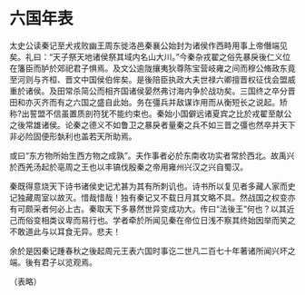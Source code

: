 # 六国年表

太史公读秦记至犬戎败幽王周东徙洛邑秦襄公始封为诸侯作西畤用事上帝僭端见矣。礼曰：“天子祭天地诸侯祭其域内名山大川。”今秦杂戎翟之俗先暴戾後仁义位在籓臣而胪於郊祀君子惧焉。及文公逾陇攘夷狄尊陈宝营岐雍之间而穆公脩政东竟至河则与齐桓、晋文中国侯伯侔矣。是後陪臣执政大夫世禄六卿擅晋权征伐会盟威重於诸侯。及田常杀简公而相齐国诸侯晏然弗讨海内争於战功矣。三国终之卒分晋田和亦灭齐而有之六国之盛自此始。务在彊兵并敌谋诈用而从衡短长之说起。矫称?出誓盟不信虽置质剖符犹不能约束也。秦始小国僻远诸夏宾之比於戎翟至献公之後常雄诸侯。论秦之德义不如鲁卫之暴戾者量秦之兵不如三晋之彊也然卒并天下非必险固便形埶利也盖若天所助焉。

或曰“东方物所始生西方物之成孰”。夫作事者必於东南收功实者常於西北。故禹兴於西羌汤起於亳周之王也以丰镐伐殷秦之帝用雍州兴汉之兴自蜀汉。

秦既得意烧天下诗书诸侯史记尤甚为其有所刺讥也。诗书所以复见者多藏人家而史记独藏周室以故灭。惜哉惜哉！独有秦记又不载日月其文略不具。然战国之权变亦有可颇采者何必上古。秦取天下多暴然世异变成功大。传曰“法後王”何也？以其近己而俗变相类议卑而易行也。学者牵於所闻见秦在帝位日浅不察其终始因举而笑之不敢道此与以耳食无异。悲夫！

余於是因秦记踵春秋之後起周元王表六国时事讫二世凡二百七十年著诸所闻兴坏之端。後有君子以览观焉。

（表略）

